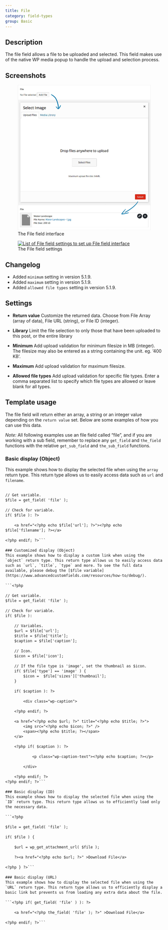 ```yaml
---
title: File
category: field-types
group: Basic
---
```


## Description
The file field allows a file to be uploaded and selected. This field makes use of the native WP media popup to handle the upload and selection process.

## Screenshots
<div class="gallery">
	<figure>
		<a href="https://raw.githubusercontent.com/AdvancedCustomFields/docs/master/assets/acf-file-field-interface.jpg">
			<img src="https://raw.githubusercontent.com/AdvancedCustomFields/docs/master/assets/acf-file-field-interface.jpg" alt="File field interface that allows you to upload and select a file" />
		</a>
		<figcaption>The File field interface</figcaption>
	</figure>
	<figure>
		<a href="https://raw.githubusercontent.com/AdvancedCustomFields/docs/master/assets/acf-file-field-settings.png">
			<img src="https://raw.githubusercontent.com/AdvancedCustomFields/docs/master/assets/acf-file-field-settings.png" alt="List of File field settings to set up File field interface" />
		</a>
		<figcaption>The File field settings</figcaption>
	</figure>
</div>

## Changelog
- Added `minimum` setting in version 5.1.9.
- Added `maximum` setting in version 5.1.9.
- Added `allowed file types` setting in version 5.1.9.

## Settings
- **Return value**
  Customize the returned data. Choose from File Array (array of data), File URL (string), or File ID (integer).

- **Library**
  Limit the file selection to only those that have been uploaded to this post, or the entire library

- **Minimum**
  Add upload validation for minimum filesize in MB (integer). The filesize may also be entered as a string containing the unit. eg. ’400 KB’.

- **Maximum**
  Add upload validation for maximum filesize.

- **Allowed file types**
  Add upload validation for specific file types. Enter a comma separated list to specify which file types are allowed or leave blank for all types.

## Template usage

The file field will return either an array, a string or an integer value depending on the `return value` set. Below are some examples of how you can use this data.

_Note:_ All following examples use an file field called “file”, and if you are working with a sub field, remember to replace any `get_field` and `the_field` functions with the relative `get_sub_field` and `the_sub_field` functions.

### Basic display (Object)
This example shows how to display the selected file when using the `array` return type. This return type allows us to easily access data such as `url` and `filename`.

```<?php

// Get variable.
$file = get_field( 'file' );

// Check for variable.
if( $file ): ?>

	<a href="<?php echo $file['url']; ?>"><?php echo $file['filename']; ?></a>

<?php endif; ?>```

### Customized display (Object)
This example shows how to display a custom link when using the `object` return type. This return type allows us to easily access data such as `url`, `title`, `type` and more. To see the full data available, please debug the [$file variable](https://www.advancedcustomfields.com/resources/how-to/debug/).

```<?php

// Get variable.
$file = get_field( 'file' );

// Check for variable.
if( $file ):

	// Variables.
	$url = $file['url'];
	$title = $file['title'];
	$caption = $file['caption'];

	// Icon.
	$icon = $file['icon'];

	// If the file type is 'image', set the thumbnail as $icon.
	if( $file['type'] == 'image' ) {
		$icon =  $file['sizes']['thumbnail'];
	}

	if( $caption ): ?>

		<div class="wp-caption">

	<?php endif; ?>

	<a href="<?php echo $url; ?>" title="<?php echo $title; ?>">
		<img src="<?php echo $icon; ?>" />
		<span><?php echo $title; ?></span>
	</a>

	<?php if( $caption ): ?>

			<p class="wp-caption-text"><?php echo $caption; ?></p>

		</div>

	<?php endif; ?>
<?php endif; ?>```

### Basic display (ID)
This example shows how to display the selected file when using the `ID` return type. This return type allows us to efficiently load only the necessary data.

```<?php

$file = get_field( 'file' );

if( $file ) {

	$url = wp_get_attachment_url( $file );

	?><a href="<?php echo $url; ?>" >Download File</a>

<?php } ?>```

### Basic display (URL)
This example shows how to display the selected file when using the `URL` return type. This return type allows us to efficiently display a basic link but prevents us from loading any extra data about the file.

```<?php if( get_field( 'file' ) ): ?>

	<a href="<?php the_field( 'file' ); ?>" >Download File</a>

<?php endif; ?>```
